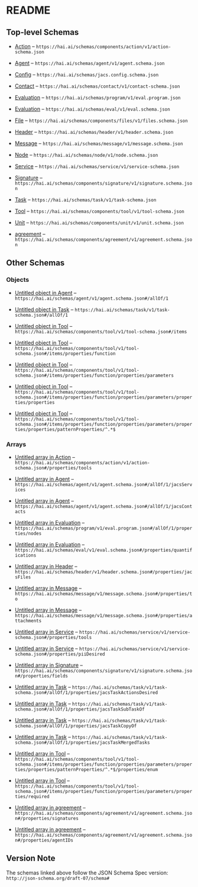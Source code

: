 # README

## Top-level Schemas

*   [Action](./action.md "General actions definitions which can comprise a service") – `https://hai.ai/schemas/components/action/v1/action-schema.json`

*   [Agent](./agent.md "General schema for human, hybrid, and AI agents") – `https://hai.ai/schemas/agent/v1/agent.schema.json`

*   [Config](./jacs.md "Jacs Configuration File") – `https://hai.ai/schemas/jacs.config.schema.json`

*   [Contact](./contact.md "How to contact over human channels") – `https://hai.ai/schemas/contact/v1/contact-schema.json`

*   [Evaluation](./program.md "A signed, immutable message evaluation an agent's performance on a task") – `https://hai.ai/schemas/program/v1/eval.program.json`

*   [Evaluation](./eval.md "A signed, immutable message evaluation an agent's performance on a task") – `https://hai.ai/schemas/eval/v1/eval.schema.json`

*   [File](./files.md "General data about unstructured content not in JACS") – `https://hai.ai/schemas/components/files/v1/files.schema.json`

*   [Header](./header.md "The basis for a JACS document") – `https://hai.ai/schemas/header/v1/header.schema.json`

*   [Message](./message.md "A signed, immutable message about a task") – `https://hai.ai/schemas/message/v1/message.schema.json`

*   [Node](./node.md "A a node in a finite state machine") – `https://hai.ai/schemas/node/v1/node.schema.json`

*   [Service](./service.md "Services that an Agent claims to provide") – `https://hai.ai/schemas/service/v1/service-schema.json`

*   [Signature](./signature.md "Cryptographic signature to be embedded in other documents") – `https://hai.ai/schemas/components/signature/v1/signature.schema.json`

*   [Task](./task.md "General schema for stateful resources") – `https://hai.ai/schemas/task/v1/task-schema.json`

*   [Tool](./tool.md "OpenAI function calling definitions https://platform") – `https://hai.ai/schemas/components/tool/v1/tool-schema.json`

*   [Unit](./unit.md "Labels and quantitative values") – `https://hai.ai/schemas/components/unit/v1/unit.schema.json`

*   [agreement](./agreement.md "A set of required signatures signifying an agreement") – `https://hai.ai/schemas/components/agreement/v1/agreement.schema.json`

## Other Schemas

### Objects

*   [Untitled object in Agent](./agent-allof-1.md) – `https://hai.ai/schemas/agent/v1/agent.schema.json#/allOf/1`

*   [Untitled object in Task](./task-allof-1.md) – `https://hai.ai/schemas/task/v1/task-schema.json#/allOf/1`

*   [Untitled object in Tool](./tool-items.md) – `https://hai.ai/schemas/components/tool/v1/tool-schema.json#/items`

*   [Untitled object in Tool](./tool-items-properties-function.md) – `https://hai.ai/schemas/components/tool/v1/tool-schema.json#/items/properties/function`

*   [Untitled object in Tool](./tool-items-properties-function-properties-parameters.md) – `https://hai.ai/schemas/components/tool/v1/tool-schema.json#/items/properties/function/properties/parameters`

*   [Untitled object in Tool](./tool-items-properties-function-properties-parameters-properties-properties.md) – `https://hai.ai/schemas/components/tool/v1/tool-schema.json#/items/properties/function/properties/parameters/properties/properties`

*   [Untitled object in Tool](./tool-items-properties-function-properties-parameters-properties-properties-patternproperties-.md) – `https://hai.ai/schemas/components/tool/v1/tool-schema.json#/items/properties/function/properties/parameters/properties/properties/patternProperties/^.*$`

### Arrays

*   [Untitled array in Action](./action-properties-tools.md "tools that can be utilized") – `https://hai.ai/schemas/components/action/v1/action-schema.json#/properties/tools`

*   [Untitled array in Agent](./agent-allof-1-jacsservices.md "Services the agent can perform") – `https://hai.ai/schemas/agent/v1/agent.schema.json#/allOf/1/jacsServices`

*   [Untitled array in Agent](./agent-allof-1-jacscontacts.md "Contact information for the agent") – `https://hai.ai/schemas/agent/v1/agent.schema.json#/allOf/1/jacsContacts`

*   [Untitled array in Evaluation](./program-allof-1-properties-nodes.md "list of evaluation units, informatio labels") – `https://hai.ai/schemas/program/v1/eval.program.json#/allOf/1/properties/nodes`

*   [Untitled array in Evaluation](./eval-properties-quantifications.md "list of evaluation units, informatio labels") – `https://hai.ai/schemas/eval/v1/eval.schema.json#/properties/quantifications`

*   [Untitled array in Header](./header-properties-jacsfiles.md "A set of files included with the jacs document") – `https://hai.ai/schemas/header/v1/header.schema.json#/properties/jacsFiles`

*   [Untitled array in Message](./message-properties-to.md "list of addressees, optional") – `https://hai.ai/schemas/message/v1/message.schema.json#/properties/to`

*   [Untitled array in Message](./message-properties-attachments.md "list of files") – `https://hai.ai/schemas/message/v1/message.schema.json#/properties/attachments`

*   [Untitled array in Service](./service-properties-tools.md "URLs and function definitions of of tools that can be called") – `https://hai.ai/schemas/service/v1/service-schema.json#/properties/tools`

*   [Untitled array in Service](./service-properties-piidesired.md "Sensitive data desired") – `https://hai.ai/schemas/service/v1/service-schema.json#/properties/piiDesired`

*   [Untitled array in Signature](./signature-properties-fields.md "fields fields from document which were used to generate signature") – `https://hai.ai/schemas/components/signature/v1/signature.schema.json#/properties/fields`

*   [Untitled array in Task](./task-allof-1-properties-jacstaskactionsdesired.md "list of actions desired, should be a subset of actions in the resources and agents when complete") – `https://hai.ai/schemas/task/v1/task-schema.json#/allOf/1/properties/jacsTaskActionsDesired`

*   [Untitled array in Task](./task-allof-1-properties-jacstasksubtaskof.md "list of task ids this may be a subtask of") – `https://hai.ai/schemas/task/v1/task-schema.json#/allOf/1/properties/jacsTaskSubTaskOf`

*   [Untitled array in Task](./task-allof-1-properties-jacstaskcopyof.md "list of task ids this may be a copy of") – `https://hai.ai/schemas/task/v1/task-schema.json#/allOf/1/properties/jacsTaskCopyOf`

*   [Untitled array in Task](./task-allof-1-properties-jacstaskmergedtasks.md "list of task ids that have been folded into this task") – `https://hai.ai/schemas/task/v1/task-schema.json#/allOf/1/properties/jacsTaskMergedTasks`

*   [Untitled array in Tool](./tool-items-properties-function-properties-parameters-properties-properties-patternproperties--properties-enum.md) – `https://hai.ai/schemas/components/tool/v1/tool-schema.json#/items/properties/function/properties/parameters/properties/properties/patternProperties/^.*$/properties/enum`

*   [Untitled array in Tool](./tool-items-properties-function-properties-parameters-properties-required.md) – `https://hai.ai/schemas/components/tool/v1/tool-schema.json#/items/properties/function/properties/parameters/properties/required`

*   [Untitled array in agreement](./agreement-properties-signatures.md "Signatures of agents") – `https://hai.ai/schemas/components/agreement/v1/agreement.schema.json#/properties/signatures`

*   [Untitled array in agreement](./agreement-properties-agentids.md "The agents which are required in order to sign the document") – `https://hai.ai/schemas/components/agreement/v1/agreement.schema.json#/properties/agentIDs`

## Version Note

The schemas linked above follow the JSON Schema Spec version: `http://json-schema.org/draft-07/schema#`
